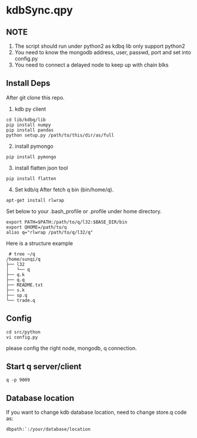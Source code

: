 # kdbSync.qpy
## NOTE
1. The script should run under python2 as kdbq lib only support python2
2. You need to know the mongodb address, user, passwd, port and set into config.py
3. You need to connect a delayed node to keep up with chain blks

## Install Deps
After git clone this repo.
1. kdb py client
```
cd lib/kdbq/lib
pip install numpy
pip install pandas 
python setup.py /path/to/this/dir/as/full

```

2. install pymongo
```
pip install pymongo
```

3. install flatten json tool
```
pip install flatten
```

4. Set kdb/q
After fetch q bin (bin/home/q).
```
apt-get install rlwrap
```
Set below to your .bash_profile or .profile under home directory.
```
export PATH=$PATH:/path/to/q/l32:$BASE_DIR/bin
export QHOME=/path/to/q
alias q="rlwrap /path/to/q/l32/q"
```
Here is a structure example 
```
 # tree ~/q
/home/sunqi/q
├── l32
│   └── q
├── q.k
├── q.q
├── README.txt
├── s.k
├── sp.q
└── trade.q

```


## Config 

```
cd src/python
vi config.py

```
please config the right node, mongodb, q connection.

## Start q server/client
```
q -p 9009
```

## Database location
If you want to change kdb database location, need to change store.q code as:
```
dbpath:`:/your/database/location
```



